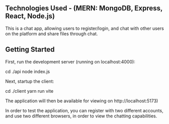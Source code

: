 ## Technologies Used - (MERN: MongoDB, Express, React, Node.js)

This is a chat app, allowing users to register/login, and chat with other users on the platform and share files through chat. 

## Getting Started

First, run the development server (running on localhost:4000):

cd ./api 
node index.js

Next, startup the client:

cd ./client
yarn run vite 

The application will then be available for viewing on http://localhost:5173)

In order to test the application, you can register with two different accounts, and use two different browsers, in order to view the chatting capabilities. 
